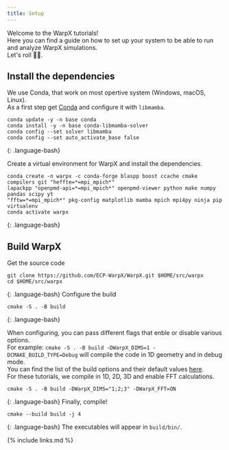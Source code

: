 ```yaml
---
title: Setup
---
```

  
  
Welcome to the WarpX tutorials!  
Here you can find a guide on how to set up your system to be able to run and analyze WarpX simulations.  
Let's roll 💃🕺.  


## Install the dependencies 

We use Conda, that work on most opertive system (Windows, macOS, Linux).  
As a first step get [Conda](https://docs.conda.io/en/latest/) and configure it with `libmamba`. 

~~~
conda update -y -n base conda
conda install -y -n base conda-libmamba-solver
conda config --set solver libmamba
conda config --set auto_activate_base false
~~~
{: .language-bash}


Create a virtual environment for WarpX and install the dependencies. 
~~~
conda create -n warpx -c conda-forge blaspp boost ccache cmake compilers git "heffte=*=mpi_mpich*" 
lapackpp "openpmd-api=*=mpi_mpich*" openpmd-viewer python make numpy pandas scipy yt 
"fftw=*=mpi_mpich*" pkg-config matplotlib mamba mpich mpi4py ninja pip virtualenv
conda activate warpx
~~~
{: .language-bash}


## Build WarpX

Get the source code
~~~
git clone https://github.com/ECP-WarpX/WarpX.git $HOME/src/warpx
cd $HOME/src/warpx
~~~
{: .language-bash}
Configure the build
~~~
cmake -S . -B build
~~~
{: .language-bash}

When configuring, you can pass different flags that enble or disable various options.  
For example: `cmake -S . -B build -DWarpX_DIMS=1 -DCMAKE_BUILD_TYPE=Debug`
will compile the code in 1D geometry and in debug mode.  
You can find the list of the build options and their default values 
[here](https://warpx.readthedocs.io/en/latest/install/cmake.html#build-options).  
For these tutorials, we compile in 1D, 2D, 3D and enable FFT calculations.
~~~
cmake -S . -B build -DWarpX_DIMS="1;2;3" -DWarpX_FFT=ON
~~~
{: .language-bash}
Finally, compile!
~~~
cmake --build build -j 4
~~~
{: .language-bash}
The executables will appear in `build/bin/`.


{% include links.md %}

